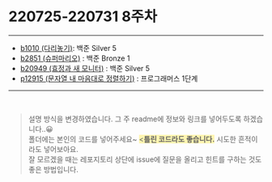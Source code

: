 # 220725-220731 8주차
---
* [b1010 (다리놓기)](https://www.acmicpc.net/problem/1010): 백준 Silver 5
* [b2851 (슈퍼마리오)](https://www.acmicpc.net/problem/2851) : 백준 Bronze 1
* [b20949 (효정과 새 모니터)](https://www.acmicpc.net/problem/20949) : 백준 Silver 5
* [p12915 (문자열 내 마음대로 정렬하기)](https://school.programmers.co.kr/learn/courses/30/lessons/12915) : 프로그래머스 1단계
---  
<br>

  > 설명 방식을 변경하였습니다. 그 주 readme에 정보와 링크를 넣어두도록 하겠습니다..😀  
   폴더에는 본인의 코드를 넣어주세요~ <span style='background-color:#fff5b1'><__틀린 코드라도 좋습니다.__</span> 시도한 흔적이라도 넣어보아요.  
   잘 모르겠을 때는 레포지토리 상단에 issue에 질문을 올리고 힌트를 구하는 것도 좋은 방법입니다.

<br>




